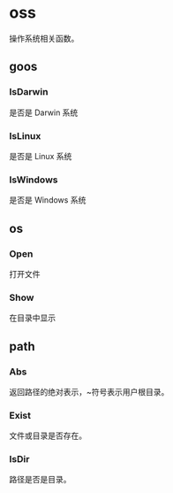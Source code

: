 # oss

操作系统相关函数。

## goos

### IsDarwin

是否是 Darwin 系统

### IsLinux

是否是 Linux 系统

### IsWindows

是否是 Windows 系统

## os

### Open

打开文件

### Show

在目录中显示

## path

### Abs

返回路径的绝对表示，~符号表示用户根目录。

### Exist

文件或目录是否存在。

### IsDir

路径是否是目录。

